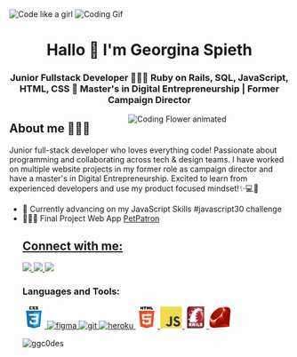 <img align="center" alt="Code like a girl" width="900" src="https://www.codelikeagirl.com/Assets/CLG/img/CLG_Logo.png">
<img align="center" alt="Coding Gif" width="900" src="https://i.pinimg.com/originals/22/22/bf/2222bf4e61a9c909705972dc2e1ad26a.gif">
<h1 align="center">Hallo 👋 I'm Georgina Spieth</h1>
<h3 align="center">Junior Fullstack Developer 👩🏻‍💻 Ruby on Rails, SQL, JavaScript, HTML, CSS 🚃 Master's in Digital       Entrepreneurship | Former Campaign Director
</h3>
<img src="https://bit.ly/3SDdqRE" alt="Coding Flower animated" align="right" width="290">
 
<h2 align="left" >About me <span>🧚🏻‍♀️</span> </h2>
<p>
Junior full-stack developer who loves everything code! Passionate about programming and collaborating across tech & design teams. I have worked on multiple website projects in my former role as campaign director and have a master's in Digital Entrepreneurship. Excited to learn from experienced developers and use my product focused mindset!<span>✨💻🚀</span>
</p>
<p>
 <ul>
 <li> <span>🌱</span> Currently advancing on my JavaScript Skills #javascript30 challenge  </li>
 <li> <span>👩🏻‍💻</span> Final Project Web App <a href="https://www.petpatron.help/" target="_blank" >PetPatron
 </li>
</p>
<h2 align="left">Connect with me:</h2>
<p>
<a href="https://github.com/GGC0des" target="_blank"><img src="https://github.githubassets.com/images/modules/logos_page/Octocat.png" width="50px">
  </a>
   <a href="https://www.linkedin.com/in/georginaspieth/" target="_blank"><img src="https://blog.waalaxy.com/wp-content/uploads/2021/01/LinkedIn-Symbole.png" width="70px">
  </a>
   <a href="https://kitt.lewagon.com/alumni/GGC0des" target="_blank"><img src="https://bit.ly/3SFiipl" width="50px">
  </a>
</p>
<h3 align="left">Languages and Tools:</h3>
<p align="left"> <a href="https://www.w3schools.com/css/" target="_blank" rel="noreferrer"> <img src="https://raw.githubusercontent.com/devicons/devicon/master/icons/css3/css3-original-wordmark.svg" alt="css3" width="40" height="40"/> </a> <a href="https://www.figma.com/" target="_blank" rel="noreferrer"> <img src="https://www.vectorlogo.zone/logos/figma/figma-icon.svg" alt="figma" width="40" height="40"/> </a> <a href="https://git-scm.com/" target="_blank" rel="noreferrer"> <img src="https://www.vectorlogo.zone/logos/git-scm/git-scm-icon.svg" alt="git" width="40" height="40"/> </a> <a href="https://heroku.com" target="_blank" rel="noreferrer"> <img src="https://www.vectorlogo.zone/logos/heroku/heroku-icon.svg" alt="heroku" width="40" height="40"/> </a> <a href="https://www.w3.org/html/" target="_blank" rel="noreferrer"> <img src="https://raw.githubusercontent.com/devicons/devicon/master/icons/html5/html5-original-wordmark.svg" alt="html5" width="40" height="40"/> </a> <a href="https://developer.mozilla.org/en-US/docs/Web/JavaScript" target="_blank" rel="noreferrer"> <img src="https://raw.githubusercontent.com/devicons/devicon/master/icons/javascript/javascript-original.svg" alt="javascript" width="40" height="40"/> </a> <a href="https://rubyonrails.org" target="_blank" rel="noreferrer"> <img src="https://raw.githubusercontent.com/devicons/devicon/master/icons/rails/rails-original-wordmark.svg" alt="rails" width="40" height="40"/> </a> <a href="https://www.ruby-lang.org/en/" target="_blank" rel="noreferrer"> <img src="https://raw.githubusercontent.com/devicons/devicon/master/icons/ruby/ruby-original.svg" alt="ruby" width="40" height="40"/> </a> </p>

<p><img align="center" src="https://github-readme-streak-stats.herokuapp.com/?user=ggc0des&" alt="ggc0des" /></p>


<!---
GGC0des/GGC0des is a ✨ special ✨ repository because its `README.md` (this file) appears on your GitHub profile.
You can click the Preview link to take a look at your changes.
--->
